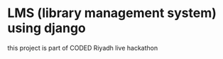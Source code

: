 # LMS (library management system) using django

this project is part of CODED Riyadh live hackathon 